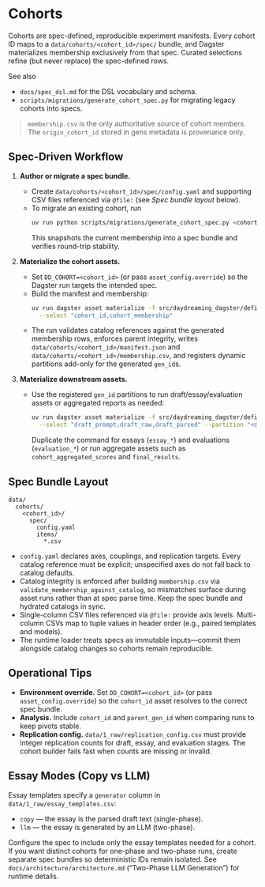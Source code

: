 # Cohorts

Cohorts are spec-defined, reproducible experiment manifests. Every cohort ID maps to a
`data/cohorts/<cohort_id>/spec/` bundle, and Dagster materializes membership exclusively from that
spec. Curated selections refine (but never replace) the spec-defined rows.

See also
- `docs/spec_dsl.md` for the DSL vocabulary and schema.
- `scripts/migrations/generate_cohort_spec.py` for migrating legacy cohorts into specs.

> `membership.csv` is the only authoritative source of cohort members. The
> `origin_cohort_id` stored in gens metadata is provenance only.

## Spec-Driven Workflow

1. **Author or migrate a spec bundle.**
   - Create `data/cohorts/<cohort_id>/spec/config.yaml` and supporting CSV files referenced via
     `@file:` (see _Spec bundle layout_ below).
   - To migrate an existing cohort, run
     ```bash
     uv run python scripts/migrations/generate_cohort_spec.py <cohort_id>
     ```
     This snapshots the current membership into a spec bundle and verifies round-trip stability.

2. **Materialize the cohort assets.**
   - Set `DD_COHORT=<cohort_id>` (or pass `asset_config.override`) so the Dagster run targets the
     intended spec.
   - Build the manifest and membership:
     ```bash
     uv run dagster asset materialize -f src/daydreaming_dagster/definitions.py \
       --select "cohort_id,cohort_membership"
     ```
   - The run validates catalog references against the generated membership rows, enforces parent integrity, writes
     `data/cohorts/<cohort_id>/manifest.json` and
     `data/cohorts/<cohort_id>/membership.csv`, and registers dynamic partitions add-only for the
     generated `gen_id`s.

3. **Materialize downstream assets.**
   - Use the registered `gen_id` partitions to run draft/essay/evaluation assets or aggregated
     reports as needed:
     ```bash
     uv run dagster asset materialize -f src/daydreaming_dagster/definitions.py \
       --select "draft_prompt,draft_raw,draft_parsed" --partition "<draft_gen_id>"
     ```
     Duplicate the command for essays (`essay_*`) and evaluations (`evaluation_*`) or run aggregate
     assets such as `cohort_aggregated_scores` and `final_results`.

## Spec Bundle Layout

```
data/
  cohorts/
    <cohort_id>/
      spec/
        config.yaml
        items/
          *.csv
```

- `config.yaml` declares axes, couplings, and replication targets. Every catalog reference must be
  explicit; unspecified axes do not fall back to catalog defaults.
- Catalog integrity is enforced after building `membership.csv` via `validate_membership_against_catalog`, so mismatches surface during asset runs rather than at spec parse time. Keep the spec bundle and hydrated catalogs in sync.
- Single-column CSV files referenced via `@file:` provide axis levels. Multi-column CSVs map to tuple
  values in header order (e.g., paired templates and models).
- The runtime loader treats specs as immutable inputs—commit them alongside catalog changes so
  cohorts remain reproducible.

## Operational Tips

- **Environment override.** Set `DD_COHORT=<cohort_id>` (or pass `asset_config.override`) so the
  `cohort_id` asset resolves to the correct spec bundle.
- **Analysis.** Include `cohort_id` and `parent_gen_id` when comparing runs to keep pivots stable.
- **Replication config.** `data/1_raw/replication_config.csv` must provide integer replication counts
  for draft, essay, and evaluation stages. The cohort builder fails fast when counts are missing or
  invalid.

## Essay Modes (Copy vs LLM)

Essay templates specify a `generator` column in `data/1_raw/essay_templates.csv`:

- `copy` — the essay is the parsed draft text (single-phase).
- `llm` — the essay is generated by an LLM (two-phase).

Configure the spec to include only the essay templates needed for a cohort. If you want distinct
cohorts for one-phase and two-phase runs, create separate spec bundles so deterministic IDs remain
isolated. See `docs/architecture/architecture.md` (“Two-Phase LLM Generation”) for runtime details.

